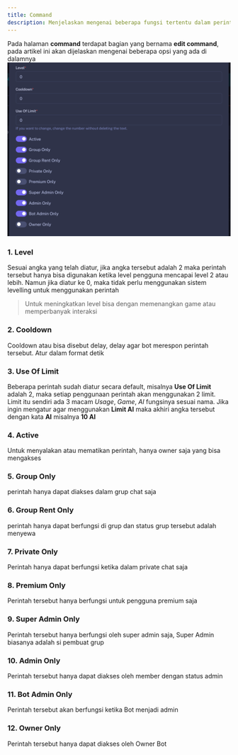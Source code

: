 ```yaml
---
title: Command
description: Menjelaskan mengenai beberapa fungsi tertentu dalam perintah
---
```


Pada halaman **command** terdapat bagian yang bernama **edit command**, pada artikel ini akan dijelaskan mengenai beberapa opsi yang ada di dalamnya
![Edit Command](../../../assets/dashboard/command.png)

### 1. Level
Sesuai angka yang telah diatur, jika angka tersebut adalah 2 maka perintah tersebut hanya bisa digunakan ketika level pengguna mencapai level 2 atau lebih. Namun jika diatur ke 0, maka tidak perlu menggunakan sistem levelling untuk menggunakan perintah
> Untuk meningkatkan level bisa dengan memenangkan game atau memperbanyak interaksi

### 2. Cooldown
Cooldown atau bisa disebut delay, delay agar bot merespon perintah tersebut. Atur dalam format detik

### 3. Use Of Limit
Beberapa perintah sudah diatur secara default, misalnya **Use Of Limit** adalah 2, maka setiap penggunaan perintah akan menggunakan 2 limit.
Limit itu sendiri ada 3 macam *Usage*, *Game*, *AI* fungsinya sesuai nama. Jika ingin mengatur agar menggunakan **Limit AI** maka akhiri angka tersebut dengan kata **AI** misalnya **10 AI**

### 4. Active
Untuk menyalakan atau mematikan perintah, hanya owner saja yang bisa mengakses

### 5. Group Only
perintah hanya dapat diakses dalam grup chat saja

### 6. Group Rent Only
perintah hanya dapat berfungsi di grup dan status grup tersebut adalah menyewa

### 7. Private Only
Perintah hanya dapat berfungsi ketika dalam private chat saja

### 8. Premium Only
Perintah tersebut hanya berfungsi untuk pengguna premium saja

### 9. Super Admin Only
Perintah tersebut hanya berfungsi oleh super admin saja, Super Admin biasanya adalah si pembuat grup

### 10. Admin Only
Perintah tersebut hanya dapat diakses oleh member dengan status admin

### 11. Bot Admin Only
Perintah tersebut akan berfungsi ketika Bot menjadi admin

### 12. Owner Only
Perintah tersebut hanya dapat diakses oleh Owner Bot